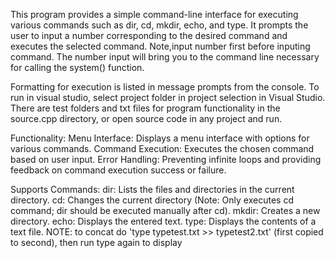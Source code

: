 This program provides a simple command-line interface for executing various commands such as dir, cd, mkdir, echo, and type. It prompts the user to input a number corresponding to the desired command and executes the selected command. Note,input number first before inputing command. The number input will bring you to the command line necessary for calling the system() function.

Formatting for execution is listed in message prompts from the console.
To run in visual studio, select project folder in project selection in Visual Studio. There are test folders and txt files for program functionality in the source.cpp directory, or open source code in any project and run.

Functionality:
Menu Interface: Displays a menu interface with options for various commands.
Command Execution: Executes the chosen command based on user input.
Error Handling: Preventing infinite loops and providing feedback on command execution success or failure.

Supports Commands:
dir: Lists the files and directories in the current directory.
cd: Changes the current directory (Note: Only executes cd command; dir should be executed manually after cd).
mkdir: Creates a new directory.
echo: Displays the entered text.
type: Displays the contents of a text file. NOTE: to concat do 'type typetest.txt >> typetest2.txt' (first copied to second), then run type again to display

